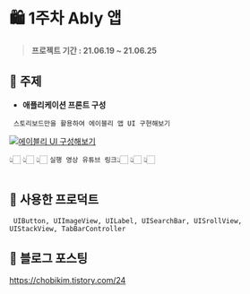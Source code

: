 # 🛍 1주차 Ably 앱

> **프로젝트 기간 : 21.06.19 ~ 21.06.25**  

## 📌 주제

- **애플리케이션 프론트 구성**
```
 스토리보드만을 활용하여 에이블리 앱 UI 구현해보기
 ```
 
[![에이블리 UI 구성해보기](https://img.youtube.com/vi/adsQ0Cs6fXo/0.jpg)](https://youtu.be/adsQ0Cs6fXo?t=0s)

👆🏻 👆🏻 👆🏻   `실행 영상 유튜브 링크`👆🏻 👆🏻 👆🏻  <br><br>

## 📌 사용한 프로덕트
```
 UIButton, UIImageView, UILabel, UISearchBar, UISrollView, UIStackView, TabBarController 
```

## 📌 블로그 포스팅

https://chobikim.tistory.com/24
